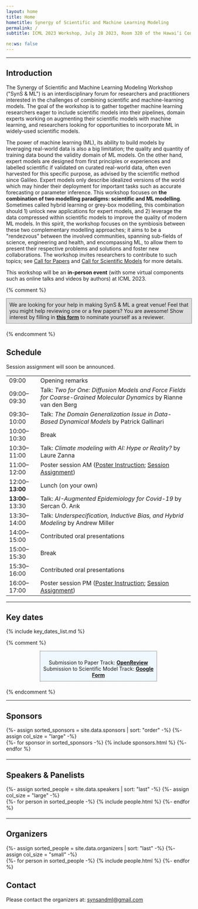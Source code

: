 ```yaml
---
layout: home
title: Home
hometitle: Synergy of Scientific and Machine Learning Modeling
permalink: /
subtitle: ICML 2023 Workshop, July 28 2023, Room 320 of the Hawai‘i Convention Center

ne:ws: false
---
```


-----

## Introduction

The Synergy of Scientific and Machine Learning Modeling Workshop ("SynS & ML") is an interdisciplinary forum for researchers and practitioners interested in the challenges of combining scientific and machine-learning models.
The goal of the workshop is to gather together machine learning researchers eager to include scientific models into their pipelines, domain experts working on augmenting their scientific models with machine learning, and researchers looking for opportunities to incorporate ML in widely-used scientific models.

The power of machine learning (ML), its ability to build models by leveraging real-world data is also a big limitation; the quality and quantity of training data bound the validity domain of ML models.
On the other hand, expert models are designed from first principles or experiences and labelled scientific if validated on curated real-world data, often even harvested for this specific purpose, as advised by the scientific method since Galileo.
Expert models only describe idealized versions of the world which may hinder their deployment for important tasks such as accurate forecasting or parameter inference.
This workshop focuses on **the combination of two modelling paradigms: scientific and ML modelling**.
Sometimes called hybrid learning or grey-box modelling, this combination should 1) unlock new applications for expert models, and 2) leverage the data compressed within scientific models to improve the quality of modern ML models.
In this spirit, the workshop focuses on the symbiosis between these two complementary modelling approaches; it aims to be a "rendezvous" between the involved communities, spanning sub-fields of science, engineering and health, and encompassing ML, to allow them to present their respective problems and solutions and foster new collaborations.
The workshop invites researchers to contribute to such topics; see [Call for Papers](cfp/) and [Call for Scientific Models](cfsm/) for more details.

This workshop will be an **in-person event** (with some virtual components such as online talks and videos by authors) at ICML 2023.

{% comment %}
<div style="padding: 8px; margin: 0 auto; margin-bottom: 20px; border: 1px dotted #333333; background-color: #DDDDDD; width: 97%;">
  We are looking for your help in making SynS & ML a great venue! Feel that you might help reviewing one or a few papers? You are awesome! Show interest by filling in <a href="https://docs.google.com/forms/d/e/1FAIpQLSe8uGGI7PNZbqS7KrYgHDgAJ6Y_XWvwApganOmCsWmhBtUc1A/viewform?usp=sf_link" style="font-weight: bold;" target="_blank">this form</a> to nominate yourself as a reviewer.
</div>
{% endcomment %}

## Schedule

Session assignment will soon be announced.

<table class="schedule">
<tbody>
  <tr class="tobedone">
    <td>09:00</td>
    <td>Opening remarks</td>
  </tr>
  <tr class="tobedone">
    <td>09:00&ndash;09:30</td>
    <td>Talk: <i>Two for One: Diffusion Models and Force Fields for Coarse-Grained Molecular Dynamics</i> by Rianne van den Berg</td>
  </tr>
  <tr class="tobedone">
    <td>09:30&ndash;10:00</td>
    <td>Talk: <i>The Domain Generalization Issue in Data-Based Dynamical Models</i> by Patrick Gallinari</td>
  </tr>
  <tr class="tobedone">
    <td>10:00&ndash;10:30</td>
    <td>Break</td>
  </tr>
  <tr class="tobedone">
    <td>10:30&ndash;11:00</td>
    <td>Talk: <i>Climate modeling with AI: Hype or Reality?</i> by Laure Zanna</td>
  </tr>
  <tr class="tobedone">
    <td>11:00&ndash;12:00</td>
    <td>Poster session <abbr class="badge" style="background-color:{{ site.data.venues.AM.color }};">AM</abbr> (<a href="poster/">Poster Instruction</a>; <a href="contributions/">Session Assignment</a>)</td>
  </tr>
  <tr class="tobedone">
    <td>12:00&ndash;<strong>13:00</strong></td>
    <td>Lunch (on your own)</td>
  </tr>
  <tr class="tobedone">
    <td><strong>13:00</strong>&ndash;13:30</td>
    <td>Talk: <i>AI-Augmented Epidemiology for Covid-19</i> by Sercan Ö. Arık</td>
  </tr>
  <tr class="tobedone">
    <td>13:30&ndash;14:00</td>
    <td>Talk: <i>Underspecification, Inductive Bias, and Hybrid Modeling</i> by Andrew Miller</td>
  </tr>
  <tr class="tobedone">
    <td>14:00&ndash;15:00</td>
    <td>Contributed oral presentations</td>
  </tr>
  <tr class="tobedone">
    <td>15:00&ndash;15:30</td>
    <td>Break</td>
  </tr>
  <tr class="tobedone">
    <td>15:30&ndash;16:00</td>
    <td>Contributed oral presentations</td>
  </tr>
  <tr class="tobedone">
    <td>16:00&ndash;17:00</td>
    <td>Poster session <abbr class="badge" style="background-color:{{ site.data.venues.PM.color }};">PM</abbr> (<a href="poster/">Poster Instruction</a>; <a href="contributions/">Session Assignment</a>)</td>
  </tr>
</tbody>
</table>

---

## Key dates

{% include key_dates_list.md %}

{% comment %}
<div style="padding: 8px; margin: 0 auto; margin-bottom: 20px; border: 1px dotted #333333; background-color: #f0f8ff; width: 60%;">
  <p style="text-align: center; margin-bottom: 0px;">
    Submission to Paper Track: <strong><a href="https://openreview.net/group?id=ICML.cc/2023/Workshop/SynS_and_ML" target="_blank">OpenReview</a></strong><br />
    Submission to Scientific Model Track: <strong><a href="https://docs.google.com/forms/d/e/1FAIpQLSfbkOco4cfGZ557udp4vfsiyQlHiJsvmU3JUTelWLJ4AxnCYQ/viewform" target="_blank">Google Form</a></strong>
  </p>
</div>
{% endcomment %}

---

## Sponsors

<div class="projects sponsors">
  {%- assign sorted_sponsors = site.data.sponsors | sort: "order" -%}
  {%- assign col_size = "large" -%}
  <div class="container" style="margin-bottom: 20px;">
    <div class="row">
    {%- for sponsor in sorted_sponsors -%}
      {% include sponsors.html %}
    {%- endfor %}
    </div>
  </div>
</div>

---

## Speakers & Panelists

<div class="projects people">
  {%- assign sorted_people = site.data.speakers | sort: "last" -%}
  {%- assign col_size = "large" -%}
  <div class="container" style="margin-bottom: 20px;">
    <div class="row">
    {%- for person in sorted_people -%}
      {% include people.html %}
    {%- endfor %}
    </div>
  </div>
</div>

---

## Organizers

<div class="projects people">
  {%- assign sorted_people = site.data.organizers | sort: "last" -%}
  {%- assign col_size = "small" -%}
  <div class="container" style="margin-bottom: 20px;">
    <div class="row">
    {%- for person in sorted_people -%}
      {% include people.html %}
    {%- endfor %}
    </div>
  </div>
</div>

## Contact

Please contact the organizers at: [synsandml@gmail.com](mailto:synsandml@gmail.com)
